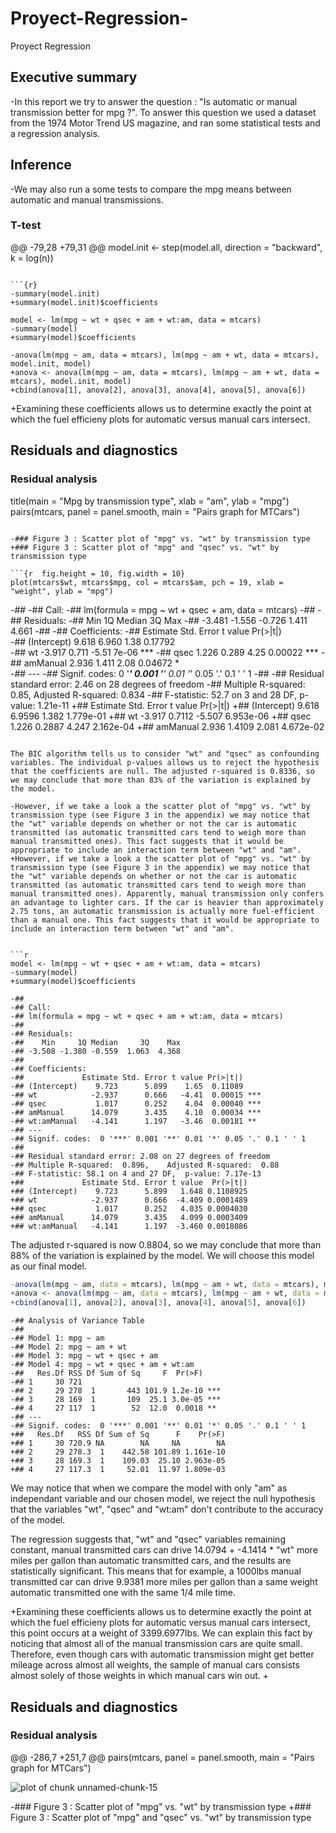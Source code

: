 Proyect-Regression-
===================

Proyect Regression 
## Executive summary
  
 -In this report we try to answer the question : "Is automatic or manual transmission better for mpg ?". To answer this question we used a dataset from the 1974 Motor Trend US magazine, and ran some statistical tests and a regression analysis. 
 
  
  
  ## Inference
  
 -We may also run a some tests to compare the mpg means between automatic and manual transmissions.

  ### T-test
  
 @@ -79,28 +79,31 @@ model.init <- step(model.all, direction = "backward", k = log(n))
  ```
  
  ```{r}
 -summary(model.init)
 +summary(model.init)$coefficients
  ```
  
 
    
  ```{r}
  model <- lm(mpg ~ wt + qsec + am + wt:am, data = mtcars)
 -summary(model)
 +summary(model)$coefficients
  ```
  
 
  
  ```{r}
 -anova(lm(mpg ~ am, data = mtcars), lm(mpg ~ am + wt, data = mtcars), model.init, model)
 +anova <- anova(lm(mpg ~ am, data = mtcars), lm(mpg ~ am + wt, data = mtcars), model.init, model)
 +cbind(anova[1], anova[2], anova[3], anova[4], anova[5], anova[6])
  ```
  
 
 +Examining these coefficients allows us to determine exactly the point at which the fuel efficieny plots for automatic versus manual cars intersect.
 
  ## Residuals and diagnostics
  
  ### Residual analysis
  title(main = "Mpg by transmission type", xlab = "am", ylab = "mpg")
  pairs(mtcars, panel = panel.smooth, main = "Pairs graph for MTCars")
  ```
  
 -### Figure 3 : Scatter plot of "mpg" vs. "wt" by transmission type
 +### Figure 3 : Scatter plot of "mpg" and "qsec" vs. "wt" by transmission type
  
  ```{r  fig.height = 10, fig.width = 10}
  plot(mtcars$wt, mtcars$mpg, col = mtcars$am, pch = 19, xlab = "weight", ylab = "mpg")

 ```
 -## 
 -## Call:
 -## lm(formula = mpg ~ wt + qsec + am, data = mtcars)
 -## 
 -## Residuals:
 -##    Min     1Q Median     3Q    Max 
 -## -3.481 -1.556 -0.726  1.411  4.661 
 -## 
 -## Coefficients:
 -##             Estimate Std. Error t value Pr(>|t|)    
 -## (Intercept)    9.618      6.960    1.38  0.17792    
 -## wt            -3.917      0.711   -5.51    7e-06 ***
 -## qsec           1.226      0.289    4.25  0.00022 ***
 -## amManual       2.936      1.411    2.08  0.04672 *  
 -## ---
 -## Signif. codes:  0 '***' 0.001 '**' 0.01 '*' 0.05 '.' 0.1 ' ' 1
 -## 
 -## Residual standard error: 2.46 on 28 degrees of freedom
 -## Multiple R-squared:  0.85,  Adjusted R-squared:  0.834 
 -## F-statistic: 52.7 on 3 and 28 DF,  p-value: 1.21e-11
 +##             Estimate Std. Error t value  Pr(>|t|)
 +## (Intercept)    9.618     6.9596   1.382 1.779e-01
 +## wt            -3.917     0.7112  -5.507 6.953e-06
 +## qsec           1.226     0.2887   4.247 2.162e-04
 +## amManual       2.936     1.4109   2.081 4.672e-02
  ```
  
  The BIC algorithm tells us to consider "wt" and "qsec" as confounding variables. The individual p-values allows us to reject the hypothesis that the coefficients are null. The adjusted r-squared is 0.8336, so we may conclude that more than 83% of the variation is explained by the model.
  
 -However, if we take a look a the scatter plot of "mpg" vs. "wt" by transmission type (see Figure 3 in the appendix) we may notice that the "wt" variable depends on whether or not the car is automatic transmitted (as automatic transmitted cars tend to weigh more than manual transmitted ones). This fact suggests that it would be appropriate to include an interaction term between "wt" and "am".
 +However, if we take a look a the scatter plot of "mpg" vs. "wt" by transmission type (see Figure 3 in the appendix) we may notice that the "wt" variable depends on whether or not the car is automatic transmitted (as automatic transmitted cars tend to weigh more than manual transmitted ones). Apparently, manual transmission only confers an advantage to lighter cars. If the car is heavier than approximately 2.75 tons, an automatic transmission is actually more fuel-efficient than a manual one. This fact suggests that it would be appropriate to include an interaction term between "wt" and "am".
  
  
  ```r
  model <- lm(mpg ~ wt + qsec + am + wt:am, data = mtcars)
 -summary(model)
 +summary(model)$coefficients
  ```
  
  ```
 -## 
 -## Call:
 -## lm(formula = mpg ~ wt + qsec + am + wt:am, data = mtcars)
 -## 
 -## Residuals:
 -##    Min     1Q Median     3Q    Max 
 -## -3.508 -1.380 -0.559  1.063  4.368 
 -## 
 -## Coefficients:
 -##             Estimate Std. Error t value Pr(>|t|)    
 -## (Intercept)    9.723      5.899    1.65  0.11089    
 -## wt            -2.937      0.666   -4.41  0.00015 ***
 -## qsec           1.017      0.252    4.04  0.00040 ***
 -## amManual      14.079      3.435    4.10  0.00034 ***
 -## wt:amManual   -4.141      1.197   -3.46  0.00181 ** 
 -## ---
 -## Signif. codes:  0 '***' 0.001 '**' 0.01 '*' 0.05 '.' 0.1 ' ' 1
 -## 
 -## Residual standard error: 2.08 on 27 degrees of freedom
 -## Multiple R-squared:  0.896,	Adjusted R-squared:  0.88 
 -## F-statistic: 58.1 on 4 and 27 DF,  p-value: 7.17e-13
 +##             Estimate Std. Error t value  Pr(>|t|)
 +## (Intercept)    9.723      5.899   1.648 0.1108925
 +## wt            -2.937      0.666  -4.409 0.0001489
 +## qsec           1.017      0.252   4.035 0.0004030
 +## amManual      14.079      3.435   4.099 0.0003409
 +## wt:amManual   -4.141      1.197  -3.460 0.0018086
  ```
  
  The adjusted r-squared is now 0.8804, so we may conclude that more than 88% of the variation is explained by the model. We will choose this model as our final model.
  
  
  ```r
 -anova(lm(mpg ~ am, data = mtcars), lm(mpg ~ am + wt, data = mtcars), model.init, model)
 +anova <- anova(lm(mpg ~ am, data = mtcars), lm(mpg ~ am + wt, data = mtcars), model.init, model)
 +cbind(anova[1], anova[2], anova[3], anova[4], anova[5], anova[6])
  ```
  
  ```
 -## Analysis of Variance Table
 -## 
 -## Model 1: mpg ~ am
 -## Model 2: mpg ~ am + wt
 -## Model 3: mpg ~ wt + qsec + am
 -## Model 4: mpg ~ wt + qsec + am + wt:am
 -##   Res.Df RSS Df Sum of Sq     F  Pr(>F)    
 -## 1     30 721                               
 -## 2     29 278  1       443 101.9 1.2e-10 ***
 -## 3     28 169  1       109  25.1 3.0e-05 ***
 -## 4     27 117  1        52  12.0  0.0018 ** 
 -## ---
 -## Signif. codes:  0 '***' 0.001 '**' 0.01 '*' 0.05 '.' 0.1 ' ' 1
 +##   Res.Df   RSS Df Sum of Sq      F    Pr(>F)
 +## 1     30 720.9 NA        NA     NA        NA
 +## 2     29 278.3  1    442.58 101.89 1.161e-10
 +## 3     28 169.3  1    109.03  25.10 2.963e-05
 +## 4     27 117.3  1     52.01  11.97 1.809e-03
  ```
  
  We may notice that when we compare the model with only "am" as independant variable and our chosen model, we reject the null hypothesis that the variables "wt", "qsec" and "wt:am" don't contribute to the accuracy of the model.
  
  The regression suggests that, "wt" and "qsec" variables remaining constant, manual transmitted cars can drive 14.0794 + -4.1414 * "wt" more miles per gallon than automatic transmitted cars, and the results are statistically significant. This means that for example, a 1000lbs manual transmitted car can drive 9.9381 more miles per gallon than a same weight automatic transmitted one with the same 1/4 mile time.
  
 +Examining these coefficients allows us to determine exactly the point at which the fuel efficieny plots for automatic versus manual cars intersect, this point occurs at a weight of 3399.6977lbs. We can explain this fact by noticing that almost all of the manual transmission cars are quite small. Therefore, even though cars with automatic transmission might get better mileage across almost all weights, the sample of manual cars consists almost solely of those weights in which manual cars win out.
 +
  ## Residuals and diagnostics
  
  ### Residual analysis
 @@ -286,7 +251,7 @@ pairs(mtcars, panel = panel.smooth, main = "Pairs graph for MTCars")
  
  ![plot of chunk unnamed-chunk-15](figure/unnamed-chunk-15.png) 
  
 -### Figure 3 : Scatter plot of "mpg" vs. "wt" by transmission type
 +### Figure 3 : Scatter plot of "mpg" and "qsec" vs. "wt" by transmission type
  
  
